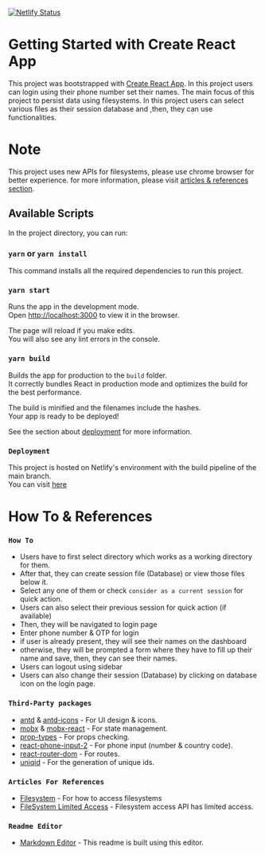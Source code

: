 [![Netlify Status](https://api.netlify.com/api/v1/badges/fcb8e9ac-9b31-4fb0-a1ef-b9d63088564e/deploy-status)](https://app.netlify.com/sites/yg-drivelah-assignment/deploys)

# Getting Started with Create React App

This project was bootstrapped with [Create React App](https://github.com/facebook/create-react-app).
In this project users can login using their phone number set their names. The main focus of this project to persist data using filesystems. In this project users can select various files as their session database and ,then, they can use functionalities.

# Note

This project uses new APIs for filesystems, please use chrome browser for better experience. for more information, please visit [articles & references section](#articles-for-references).

## Available Scripts

In the project directory, you can run:

### `yarn` or `yarn install`

This command installs all the required dependencies to run this project.

### `yarn start`

Runs the app in the development mode.\
Open [http://localhost:3000](http://localhost:3000) to view it in the browser.

The page will reload if you make edits.\
You will also see any lint errors in the console.

### `yarn build`

Builds the app for production to the `build` folder.\
It correctly bundles React in production mode and optimizes the build for the best performance.

The build is minified and the filenames include the hashes.\
Your app is ready to be deployed!

See the section about [deployment](https://facebook.github.io/create-react-app/docs/deployment) for more information.

### `Deployment`

This project is hosted on Netlify's environment with the build pipeline of the main branch. \
You can visit [here](https://yg-drivelah-assignment.netlify.app/)

# How To & References

### `How To`

- Users have to first select directory which works as a working directory for them.
- After that, they can create session file (Database) or view those files below it.
- Select any one of them or check `consider as a current session` for quick action.
- Users can also select their previous session for quick action (if available)
- Then, they will be navigated to login page
- Enter phone number & OTP for login
- if user is already present, they will see their names on the dashboard
- otherwise, they will be prompted a form where they have to fill up their name and save, then, they can see their names.
- Users can logout using sidebar
- Users can also change their session (Database) by clicking on database icon on the login page.

### `Third-Party packages`

- [antd](https://www.npmjs.com/package/antd) & [antd-icons](https://www.npmjs.com/package/@ant-design/icons) - For UI design & icons.
- [mobx](https://www.npmjs.com/package/mobx) & [mobx-react](https://www.npmjs.com/package/mobx-react) - For state management.
- [prop-types](https://www.npmjs.com/package/prop-types) - For props checking.
- [react-phone-input-2](https://www.npmjs.com/package/react-phone-input-2) - For phone input (number & country code).
- [react-router-dom](https://www.npmjs.com/package/react-router-dom) - For routes.
- [uniqid](https://www.npmjs.com/package/uniqid) - For the generation of unique ids.

### `Articles For References`

- [Filesystem](https://web.dev/file-system-access/) - For how to access filesystems
- [FileSystem Limited Access](https://caniuse.com/?search=showSaveFilePicker) - Filesystem access API has limited access.

### `Readme Editor`

- [Markdown Editor](https://jbt.github.io/markdown-editor/) - This readme is built using this editor.
